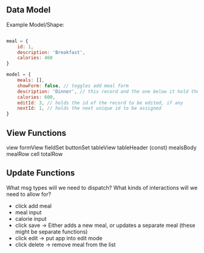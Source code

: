 ## Data Model

Example Model/Shape:

```javascript

meal = {
    id: 1,
    description: 'Breakfast',
    calories: 460
}

model = {
    meals: [],
    showForm: false, // toggles add meal form
    description: 'Dinner', // this record and the one below it hold the current form data
    calories: 600,
    editId: 3, // holds the id of the record to be edited, if any
    nextId: 1, // holds the next unique id to be assigned
}
```

## View Functions

view 
    formView
        fieldSet
        buttonSet
    tableView
        tableHeader (const)
        mealsBody
            mealRow
                cell
            totalRow

## Update Functions

What msg types will we need to dispatch? What kinds of interactions will we need to allow for?
- click add meal
- meal input
- calorie input
- click save -> Either adds a new meal, or updates a separate meal (these might be separate functions)
- click edit -> put app into edit mode
- click delete -> remove meal from the list

